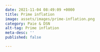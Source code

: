 ```yaml
---
date: 2021-11-04 08:49:09 +0000
title: Prime inflation
image: assets/images/prime-inflation.png
category: Paie & DSN
alt-tag: Prime inflation
meta-desc: ''
published: false

---
```

